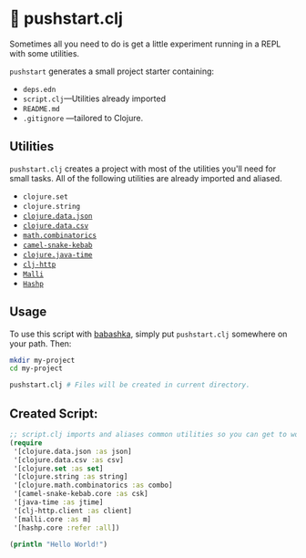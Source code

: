 # 👟 pushstart.clj

Sometimes all you need to do is get a little experiment running in a REPL with some utilities.

`pushstart` generates a small project starter containing:

- `deps.edn`
- `script.clj`—Utilities already imported
- `README.md`
- `.gitignore` —tailored to Clojure.

## Utilities

`pushstart.clj` creates a project with most of the utilities you'll need for small tasks.
All of the following utilities are already imported and aliased.

- `clojure.set`
- `clojure.string`
- [`clojure.data.json`](https://github.com/clojure/data.json)
- [`clojure.data.csv`](https://github.com/clojure/data.csv)
- [`math.combinatorics`](https://github.com/clojure/math.combinatorics)
- [`camel-snake-kebab`](https://github.com/clj-commons/camel-snake-kebab)
- [`clojure.java-time`](https://github.com/dm3/clojure.java-time)
- [`clj-http`](https://github.com/dakrone/clj-http)
- [`Malli`](https://github.com/metosin/malli)
- [`Hashp`](https://github.com/weavejester/hashp)

## Usage

To use this script with [babashka](https://github.com/babashka/babashka), simply put `pushstart.clj` somewhere on your path. Then:

```sh
mkdir my-project
cd my-project

pushstart.clj # Files will be created in current directory.
```

## Created Script:

```clojure
;; script.clj imports and aliases common utilities so you can get to work.
(require
 '[clojure.data.json :as json]
 '[clojure.data.csv :as csv]
 '[clojure.set :as set]
 '[clojure.string :as string]
 '[clojure.math.combinatorics :as combo]
 '[camel-snake-kebab.core :as csk]
 '[java-time :as jtime]
 '[clj-http.client :as client]
 '[malli.core :as m]
 '[hashp.core :refer :all])

(println "Hello World!")
```
